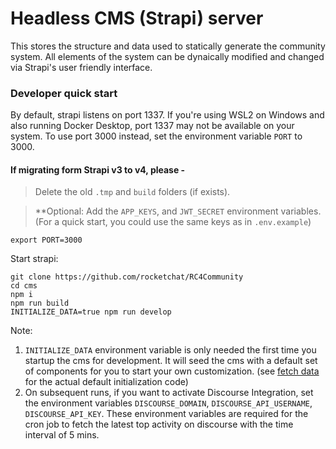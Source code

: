 # Headless CMS (Strapi) server

This stores the structure and data used to statically generate the community system. All elements of the system can be dynaically modified and changed via Strapi's user friendly interface.

### Developer quick start

By default, strapi listens on port 1337. If you're using WSL2 on Windows and also running Docker Desktop, port 1337 may not be available on your system. To use port 3000 instead, set the environment variable `PORT` to 3000.

#### If migrating form Strapi v3 to v4, please -

> Delete the old `.tmp` and `build` folders (if exists).

> \*\*Optional: Add the `APP_KEYS`, and `JWT_SECRET` environment variables. (For a quick start, you could use the same keys as in `.env.example`)

```
export PORT=3000
```

Start strapi:

```
git clone https://github.com/rocketchat/RC4Community
cd cms
npm i
npm run build
INITIALIZE_DATA=true npm run develop
```

Note:

1. `INITIALIZE_DATA` environment variable is only needed the first time you startup the cms for development. It will seed the cms with a default set of components for you to start your own customization. (see [fetch data](https://github.com/RonLek/RC4Community/blob/master/cms/config/functions/fetchData.js) for the actual default initialization code)
2. On subsequent runs, if you want to activate Discourse Integration, set the environment variables `DISCOURSE_DOMAIN`, `DISCOURSE_API_USERNAME`, `DISCOURSE_API_KEY`. These environment variables are required for the cron job to fetch the latest top activity on discourse with the time interval of 5 mins.
